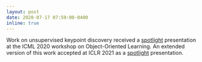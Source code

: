 ```yaml
---
layout: post
date: 2020-07-17 07:59:00-0400
inline: true
---
```


Work on unsupervised keypoint discovery received a [spotlight](https://oolworkshop.github.io/program/ool_9.html) presentation at the ICML 2020 workshop on Object-Oriented Learning. An extended version of this work accepted at ICLR 2021 as a [spotlight](https://iclr.cc/media/iclr-2021/Slides/3023.pdf) presentation. 